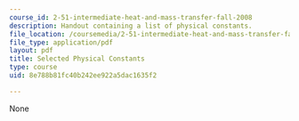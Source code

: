 ```yaml
---
course_id: 2-51-intermediate-heat-and-mass-transfer-fall-2008
description: Handout containing a list of physical constants.
file_location: /coursemedia/2-51-intermediate-heat-and-mass-transfer-fall-2008/8e788b81fc40b242ee922a5dac1635f2_constants.pdf
file_type: application/pdf
layout: pdf
title: Selected Physical Constants
type: course
uid: 8e788b81fc40b242ee922a5dac1635f2

---
```

None